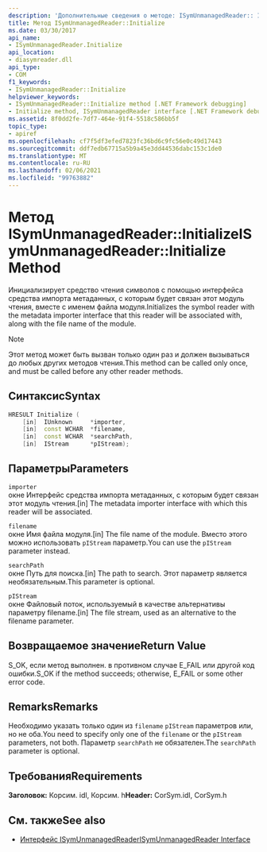```yaml
---
description: 'Дополнительные сведения о методе: ISymUnmanagedReader:: Initialize'
title: Метод ISymUnmanagedReader::Initialize
ms.date: 03/30/2017
api_name:
- ISymUnmanagedReader.Initialize
api_location:
- diasymreader.dll
api_type:
- COM
f1_keywords:
- ISymUnmanagedReader::Initialize
helpviewer_keywords:
- ISymUnmanagedReader::Initialize method [.NET Framework debugging]
- Initialize method, ISymUnmanagedReader interface [.NET Framework debugging]
ms.assetid: 8f0dd2fe-7df7-464e-91f4-5518c586bb5f
topic_type:
- apiref
ms.openlocfilehash: cf7f5df3efed7823fc36bd6c9fc56e0c49d17443
ms.sourcegitcommit: ddf7edb67715a5b9a45e3dd44536dabc153c1de0
ms.translationtype: MT
ms.contentlocale: ru-RU
ms.lasthandoff: 02/06/2021
ms.locfileid: "99763882"
---
```

# <a name="isymunmanagedreaderinitialize-method"></a><span data-ttu-id="0a983-103">Метод ISymUnmanagedReader::Initialize</span><span class="sxs-lookup"><span data-stu-id="0a983-103">ISymUnmanagedReader::Initialize Method</span></span>

<span data-ttu-id="0a983-104">Инициализирует средство чтения символов с помощью интерфейса средства импорта метаданных, с которым будет связан этот модуль чтения, вместе с именем файла модуля.</span><span class="sxs-lookup"><span data-stu-id="0a983-104">Initializes the symbol reader with the metadata importer interface that this reader will be associated with, along with the file name of the module.</span></span>  
  
> [!NOTE]
> <span data-ttu-id="0a983-105">Этот метод может быть вызван только один раз и должен вызываться до любых других методов чтения.</span><span class="sxs-lookup"><span data-stu-id="0a983-105">This method can be called only once, and must be called before any other reader methods.</span></span>  
  
## <a name="syntax"></a><span data-ttu-id="0a983-106">Синтаксис</span><span class="sxs-lookup"><span data-stu-id="0a983-106">Syntax</span></span>  
  
```cpp  
HRESULT Initialize (  
    [in]  IUnknown     *importer,  
    [in]  const WCHAR  *filename,  
    [in]  const WCHAR  *searchPath,  
    [in]  IStream      *pIStream);  
```  
  
## <a name="parameters"></a><span data-ttu-id="0a983-107">Параметры</span><span class="sxs-lookup"><span data-stu-id="0a983-107">Parameters</span></span>  

 `importer`  
 <span data-ttu-id="0a983-108">окне Интерфейс средства импорта метаданных, с которым будет связан этот модуль чтения.</span><span class="sxs-lookup"><span data-stu-id="0a983-108">[in] The metadata importer interface with which this reader will be associated.</span></span>  
  
 `filename`  
 <span data-ttu-id="0a983-109">окне Имя файла модуля.</span><span class="sxs-lookup"><span data-stu-id="0a983-109">[in] The file name of the module.</span></span> <span data-ttu-id="0a983-110">Вместо этого можно использовать `pIStream` параметр.</span><span class="sxs-lookup"><span data-stu-id="0a983-110">You can use the `pIStream` parameter instead.</span></span>  
  
 `searchPath`  
 <span data-ttu-id="0a983-111">окне Путь для поиска.</span><span class="sxs-lookup"><span data-stu-id="0a983-111">[in] The path to search.</span></span> <span data-ttu-id="0a983-112">Этот параметр является необязательным.</span><span class="sxs-lookup"><span data-stu-id="0a983-112">This parameter is optional.</span></span>  
  
 `pIStream`  
 <span data-ttu-id="0a983-113">окне Файловый поток, используемый в качестве альтернативы параметру filename.</span><span class="sxs-lookup"><span data-stu-id="0a983-113">[in] The file stream, used as an alternative to the filename parameter.</span></span>  
  
## <a name="return-value"></a><span data-ttu-id="0a983-114">Возвращаемое значение</span><span class="sxs-lookup"><span data-stu-id="0a983-114">Return Value</span></span>  

 <span data-ttu-id="0a983-115">S_OK, если метод выполнен. в противном случае E_FAIL или другой код ошибки.</span><span class="sxs-lookup"><span data-stu-id="0a983-115">S_OK if the method succeeds; otherwise, E_FAIL or some other error code.</span></span>  
  
## <a name="remarks"></a><span data-ttu-id="0a983-116">Remarks</span><span class="sxs-lookup"><span data-stu-id="0a983-116">Remarks</span></span>  

 <span data-ttu-id="0a983-117">Необходимо указать только один из `filename` `pIStream` параметров или, но не оба.</span><span class="sxs-lookup"><span data-stu-id="0a983-117">You need to specify only one of the `filename` or the `pIStream` parameters, not both.</span></span> <span data-ttu-id="0a983-118">Параметр `searchPath` не обязателен.</span><span class="sxs-lookup"><span data-stu-id="0a983-118">The `searchPath` parameter is optional.</span></span>  
  
## <a name="requirements"></a><span data-ttu-id="0a983-119">Требования</span><span class="sxs-lookup"><span data-stu-id="0a983-119">Requirements</span></span>  

 <span data-ttu-id="0a983-120">**Заголовок:** Корсим. idl, Корсим. h</span><span class="sxs-lookup"><span data-stu-id="0a983-120">**Header:** CorSym.idl, CorSym.h</span></span>  
  
## <a name="see-also"></a><span data-ttu-id="0a983-121">См. также</span><span class="sxs-lookup"><span data-stu-id="0a983-121">See also</span></span>

- [<span data-ttu-id="0a983-122">Интерфейс ISymUnmanagedReader</span><span class="sxs-lookup"><span data-stu-id="0a983-122">ISymUnmanagedReader Interface</span></span>](isymunmanagedreader-interface.md)
